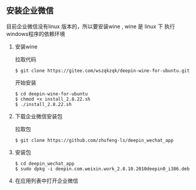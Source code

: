 ## 安装企业微信

目前企业微信没有linux 版本的，所以要安装wine , wine 是 linux 下 执行windows程序的依赖环境

1. 安装wine

    拉取代码
    ```
    $ git clone https://gitee.com/wszqkzqk/deepin-wine-for-ubuntu.git
    ``` 

    开始安装
    ```
    $ cd deepin-wine-for-ubuntu
    $ chmod +x install_2.8.22.sh
    $ ./install_2.8.22.sh
    ```
2. 下载企业微信安装包
 
    拉取包
    ```
    $ git clone https://github.com/zhufeng-ls/deepin_wechat_app
    ```

3. 安装包
    ```
    $ cd deepin_wechat_app
    $ sudo dpkg -i deepin.com.weixin.work_2.8.10.2010deepin0_i386.deb
    ```
4.  在应用列表中打开企业微信